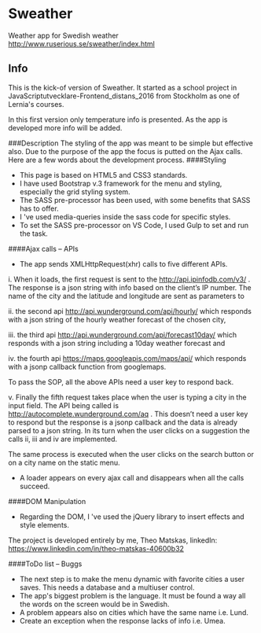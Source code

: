 # Sweather
Weather app for Swedish weather http://www.ruserious.se/sweather/index.html

## Info
This is the kick-of version of Sweather. It started as a school project in JavaScriptutvecklare-Frontend_distans_2016 from Stockholm as one of Lernia's courses.

In this first version only temperature info is presented. As the app is developed more info will be added.

###Description
The styling of the app was meant to be simple but effective also. Due to the purpose of the app the focus is putted on the Ajax calls. Here are a few words about the development process.
####Styling
- This page is based on HTML5 and CSS3 standards. 
- I have used Bootstrap v.3 framework for the menu and styling, especially the grid styling system.
- The SASS pre-processor has been used, with some benefits that SASS has to offer. 
- I 've used media-queries inside the sass code for specific styles.
- To set the SASS pre-processor on VS Code, I used Gulp to set and run the task.

####Ajax calls – APIs
-	The app sends XMLHttpRequest(xhr) calls to five different APIs.

i. When it loads, the first request is sent to the http://api.ipinfodb.com/v3/ . The response is a json string with info based on the client’s IP number. The name of the city and the latitude and longitude are sent as parameters to

ii. the second api http://api.wunderground.com/api/hourly/ which responds with a json string of the hourly weather forecast of the chosen city,

iii. the third api http://api.wunderground.com/api/forecast10day/ which responds with a json string including a 10day weather forecast and

iv. the fourth api https://maps.googleapis.com/maps/api/ which responds with a jsonp callback function from googlemaps. 

To pass the SOP, all the above APIs need a user key to respond back.

v. Finally the fifth request takes place when the user is typing a city in the input field. The API being called is http://autocomplete.wunderground.com/aq . This doesn’t need a user key to respond but the response is a jsonp callback and the data is already parsed to a json string. In its turn when the user clicks on a suggestion the calls ii, iii and iv are implemented. 

The same process is executed when the user clicks on the search button or on a city name on the static menu. 

- A loader appears on every ajax call and disappears when all the calls succeed.

####DOM Manipulation
- Regarding the DOM, I 've used the jQuery library to insert effects and style elements.

The project is developed entirely by me, Theo Matskas,
linkedIn: https://www.linkedin.com/in/theo-matskas-40600b32

####ToDo list – Buggs
- The next step is to make the menu dynamic with favorite cities a user saves. This needs a database and a multiuser control.
- The app's biggest problem is the language. It must be found a way all the words on the screen would be in Swedish.
- A problem appears also on cities which have the same name i.e. Lund.
- Create an exception when the response lacks of info i.e. Umea.
